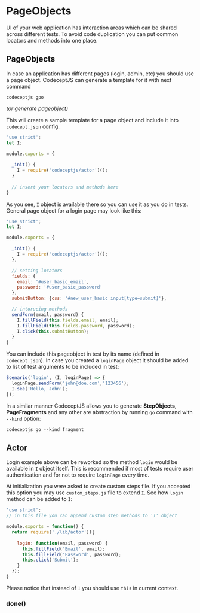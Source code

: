 # PageObjects

UI of your web application has interaction areas which can be shared across different tests.
To avoid code duplication you can put common locators and methods into one place.

## PageObjects

In case an application has different pages (login, admin, etc) you should use a page object.
CodeceptJS can generate a template for it with next command

```
codeceptjs gpo
``` 
*(or generate pageobject)*

This will create a sample template for a page object and include it into `codecept.json` config.

```js
'use strict';
let I;

module.exports = {
  
  _init() {
    I = require('codeceptjs/actor')();
  }
  
  // insert your locators and methods here
}
```

As you see, `I` object is available there so you can use it as you do in tests.
General page object for a login page may look like this:

```js
'use strict';
let I;

module.exports = {

  _init() {
    I = require('codeceptjs/actor')();
  },

  // setting locators
  fields: {
    email: '#user_basic_email',
    password: '#user_basic_password'
  },
  submitButton: {css: '#new_user_basic input[type=submit]'},

  // intorucing methods
  sendForm(email, password) {
    I.fillField(this.fields.email, email);
    I.fillField(this.fields.password, password);
    I.click(this.submitButton);
  }
}
```
 
You can include this pageobject in test by its name (defined in `codecept.json`). In case you created a `loginPage` object 
it should be added to list of test arguments to be included in test:

```js
Scenario('login', (I, loginPage) => {
  loginPage.sendForm('john@doe.com','123456');
  I.see('Hello, John');
});
```

In a similar manner CodeceptJS allows you to generate **StepObjects**, **PageFragments** and any other are abstraction
by running `go` command with `--kind` option:

```
codeceptjs go --kind fragment
```

## Actor

Login example above can be reworked so the method `login` would be available in `I` object itself.
This is recommended if most of tests require user authentication and for not to require `loginPage` every time.

At initialization you were asked to create custom steps file. If you accepted this option you may use `custom_steps.js` file to extend `I`.
See how `login` method can be added to `I`:  

```js
'use strict';
// in this file you can append custom step methods to 'I' object

module.exports = function() {
  return require('./lib/actor')({
        
    login: function(email, password) {
      this.fillField('Email', email);
      this.fillField('Password', password);
      this.click('Submit');       
    }  
  });
}
```
Please notice that instead of `I` you should use `this` in current context.  

### done()